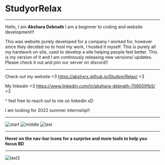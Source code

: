 # StudyorRelax
** **
Hello, I am **Akshara Debnath** I am a beginner to coding and website development!!

This was website purely developed for a company I worked for, however since they decided no to host
my work, I hosted it myself. This is purely all my hardwork on site, used to develop a site helping
people feel better. This is my version of it and I am continously releasing new versions/ updates.
Please check it out and join our server on discord!!

** **
Check out my website <3 https://akshxrx.github.io/StudyorRelax/ <3

My linkedin <3 https://www.linkedin.com/in/akshara-debnath-7085091b5/ <3

^ feel free to reach out to me on linkedin xD

I am looking for 2022 summer internship!!

** **

![start](https://github.com/akshxrx/StudyorRelax/blob/main/3.JPG)
![middle](https://github.com/akshxrx/StudyorRelax/blob/main/2.JPG)
![last](https://github.com/akshxrx/StudyorRelax/blob/main/1.JPG)
** **
**Hover on the nav-bar icons for a surprise and more tools to help you focus BD**
** ** 
![last2](https://github.com/akshxrx/StudyorRelax/blob/main/4.JPG)



 



